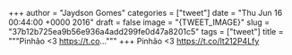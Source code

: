 
+++
author = "Jaydson Gomes"
categories = ["tweet"]
date = "Thu Jun 16 00:44:00 +0000 2016"
draft = false
image = "{TWEET_IMAGE}"
slug = "37b12b725ea9b56e936a4add299fe0d47a8201c5"
tags = ["tweet"]
title = """Pinhão &lt;3 https://t.co..."""
+++
Pinhão &lt;3 https://t.co/lt212P4Lfy
